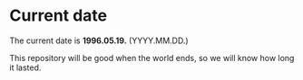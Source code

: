 # Current date

The current date is **1996.05.19.** (YYYY.MM.DD.)

This repository will be good when the world ends, so we will know how long it lasted.